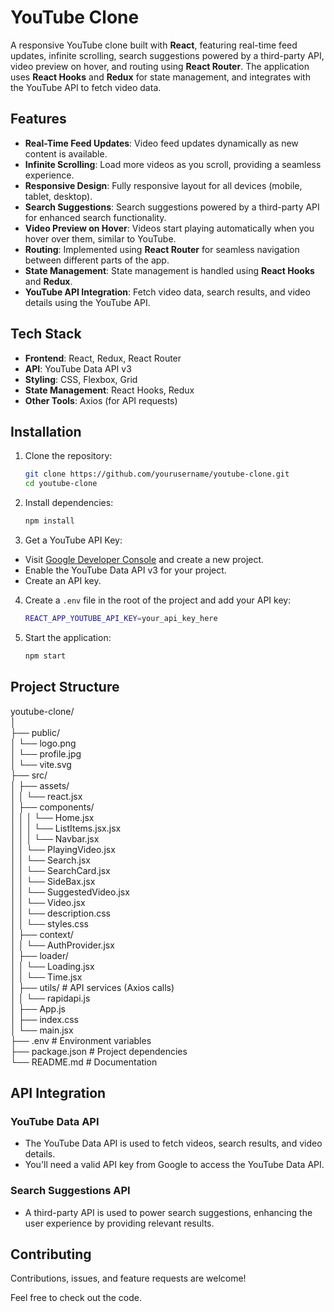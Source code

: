 # YouTube Clone

A responsive YouTube clone built with **React**, featuring real-time feed updates, infinite scrolling, search suggestions powered by a third-party API, video preview on hover, and routing using **React Router**. The application uses **React Hooks** and **Redux** for state management, and integrates with the YouTube API to fetch video data.

## Features

- **Real-Time Feed Updates**: Video feed updates dynamically as new content is available.
- **Infinite Scrolling**: Load more videos as you scroll, providing a seamless experience.
- **Responsive Design**: Fully responsive layout for all devices (mobile, tablet, desktop).
- **Search Suggestions**: Search suggestions powered by a third-party API for enhanced search functionality.
- **Video Preview on Hover**: Videos start playing automatically when you hover over them, similar to YouTube.
- **Routing**: Implemented using **React Router** for seamless navigation between different parts of the app.
- **State Management**: State management is handled using **React Hooks** and **Redux**.
- **YouTube API Integration**: Fetch video data, search results, and video details using the YouTube API.

## Tech Stack

- **Frontend**: React, Redux, React Router
- **API**: YouTube Data API v3
- **Styling**: CSS, Flexbox, Grid
- **State Management**: React Hooks, Redux
- **Other Tools**: Axios (for API requests)

## Installation

1. Clone the repository:

    ```bash
    git clone https://github.com/yourusername/youtube-clone.git
    cd youtube-clone
    ```

2. Install dependencies:

    ```bash
    npm install
    ```

3. Get a YouTube API Key:

- Visit [Google Developer Console](https://console.developers.google.com/) and create a new project.
- Enable the YouTube Data API v3 for your project.
- Create an API key.

4. Create a `.env` file in the root of the project and add your API key:

    ```bash
    REACT_APP_YOUTUBE_API_KEY=your_api_key_here
    ```

5. Start the application:

    ```bash
    npm start
    ```

## Project Structure

youtube-clone/ <br/>
│ <br/>
├── public/ <br/>
│ └── logo.png <br/>
│ └── profile.jpg <br/>
│ └── vite.svg <br/>
├── src/ <br/>
│ ├── assets/ <br/>
│ │  └── react.jsx <br/>
│ ├── components/ <br/>
│ │ │ └── Home.jsx <br/>
│ │ │ └── ListItems.jsx.jsx <br/>
│ │ │ └── Navbar.jsx <br/>
│ │  └── PlayingVideo.jsx <br/>
│ │  └── Search.jsx <br/>
│ │  └── SearchCard.jsx <br/>
│ │  └── SideBax.jsx <br/>
│ │  └── SuggestedVideo.jsx <br/>
│ │  └── Video.jsx <br/>
│ │  └── description.css <br/>
│ │  └── styles.css <br/>
│ ├── context/ <br/>
│ │  └── AuthProvider.jsx <br/>
│ ├── loader/ <br/>
│ │  └── Loading.jsx <br/>
│ │  └── Time.jsx <br/>
│ ├── utils/ # API services (Axios calls) <br/>
│ │  └── rapidapi.js <br/>
│ ├── App.js <br/>
│ ├── index.css <br/>
│ └── main.jsx <br/>
├── .env # Environment variables <br/>
├── package.json # Project dependencies <br/>
└── README.md # Documentation <br/>


## API Integration

### YouTube Data API

- The YouTube Data API is used to fetch videos, search results, and video details.
- You'll need a valid API key from Google to access the YouTube Data API.

### Search Suggestions API

- A third-party API is used to power search suggestions, enhancing the user experience by providing relevant results.

## Contributing

Contributions, issues, and feature requests are welcome!

Feel free to check out the code.
